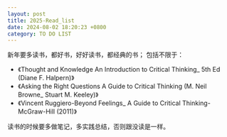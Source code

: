 ```yaml
---
layout: post
title: 2025-Read_list
date: 2024-08-02 18:20:23 +0800
category: TO DO LIST
---
```


新年要多读书，都好书，好好读书，都经典的书；
包括不限于：
- 《Thought and Knowledge An Introduction to Critical Thinking_ 5th Ed (Diane F. Halpern)》
- 《Asking the Right Questions A Guide to Critical Thinking (M. Neil Browne_ Stuart M. Keeley)》
- 《Vincent Ruggiero-Beyond Feelings_ A Guide to Critical Thinking-McGraw-Hill (2011)》

读书的时候要多做笔记，多实践总结，否则跟没读是一样。

